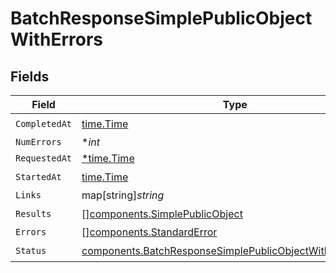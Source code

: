 # BatchResponseSimplePublicObjectWithErrors


## Fields

| Field                                                                                                                                    | Type                                                                                                                                     | Required                                                                                                                                 | Description                                                                                                                              |
| ---------------------------------------------------------------------------------------------------------------------------------------- | ---------------------------------------------------------------------------------------------------------------------------------------- | ---------------------------------------------------------------------------------------------------------------------------------------- | ---------------------------------------------------------------------------------------------------------------------------------------- |
| `CompletedAt`                                                                                                                            | [time.Time](https://pkg.go.dev/time#Time)                                                                                                | :heavy_check_mark:                                                                                                                       | N/A                                                                                                                                      |
| `NumErrors`                                                                                                                              | **int*                                                                                                                                   | :heavy_minus_sign:                                                                                                                       | N/A                                                                                                                                      |
| `RequestedAt`                                                                                                                            | [*time.Time](https://pkg.go.dev/time#Time)                                                                                               | :heavy_minus_sign:                                                                                                                       | N/A                                                                                                                                      |
| `StartedAt`                                                                                                                              | [time.Time](https://pkg.go.dev/time#Time)                                                                                                | :heavy_check_mark:                                                                                                                       | N/A                                                                                                                                      |
| `Links`                                                                                                                                  | map[string]*string*                                                                                                                      | :heavy_minus_sign:                                                                                                                       | N/A                                                                                                                                      |
| `Results`                                                                                                                                | [][components.SimplePublicObject](../../models/components/simplepublicobject.md)                                                         | :heavy_check_mark:                                                                                                                       | N/A                                                                                                                                      |
| `Errors`                                                                                                                                 | [][components.StandardError](../../models/components/standarderror.md)                                                                   | :heavy_minus_sign:                                                                                                                       | N/A                                                                                                                                      |
| `Status`                                                                                                                                 | [components.BatchResponseSimplePublicObjectWithErrorsStatus](../../models/components/batchresponsesimplepublicobjectwitherrorsstatus.md) | :heavy_check_mark:                                                                                                                       | N/A                                                                                                                                      |